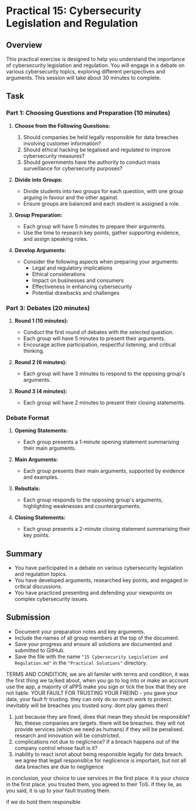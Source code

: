 # Practical 15: Cybersecurity Legislation and Regulation

## Overview

This practical exercise is designed to help you understand the importance of cybersecurity legislation and regulation. You will engage in a debate on various cybersecurity topics, exploring different perspectives and arguments. This session will take about 30 minutes to complete.

## Task

### Part 1: Choosing Questions and Preparation (10 minutes)

1. **Choose from the Following Questions:**
   1. Should companies be held legally responsible for data breaches involving customer information?
   2. Should ethical hacking be legalised and regulated to improve cybersecurity measures?
   4. Should governments have the authority to conduct mass surveillance for cybersecurity purposes?

2. **Divide into Groups:**
   - Divide students into two groups for each question, with one group arguing in favour and the other against.
   - Ensure groups are balanced and each student is assigned a role.

3. **Group Preparation:**
   - Each group will have 5 minutes to prepare their arguments.
   - Use the time to research key points, gather supporting evidence, and assign speaking roles.

4. **Develop Arguments:**
   - Consider the following aspects when preparing your arguments:
     - Legal and regulatory implications
     - Ethical considerations
     - Impact on businesses and consumers
     - Effectiveness in enhancing cybersecurity
     - Potential drawbacks and challenges

### Part 3: Debates (20 minutes)

1. **Round 1 (10 minutes):**
   - Conduct the first round of debates with the selected question.
   - Each group will have 5 minutes to present their arguments.
   - Encourage active participation, respectful listening, and critical thinking.

2. **Round 2 (6 minutes):**
   - Each group will have 3 minutes to respond to the opposing group's arguments.

3. **Round 3 (4 minutes):**
    - Each group will have 2 minutes to present their closing statements.

### Debate Format

1. **Opening Statements:**
   - Each group presents a 1-minute opening statement summarising their main arguments.

2. **Main Arguments:**
   - Each group presents their main arguments, supported by evidence and examples.

3. **Rebuttals:**
   - Each group responds to the opposing group's arguments, highlighting weaknesses and counterarguments.

4. **Closing Statements:**
   - Each group presents a 2-minute closing statement summarising their key points.

## Summary

- You have participated in a debate on various cybersecurity legislation and regulation topics.
- You have developed arguments, researched key points, and engaged in critical discussions.
- You have practiced presenting and defending your viewpoints on complex cybersecurity issues.

## Submission

- Document your preparation notes and key arguments.
- Include the names of all group members at the top of the document.
- Save your progress and ensure all solutions are documented and submitted to GitHub.
- Save the file with the name `"15 Cybersecurity Legislation and Regulation.md"` in the `"Practical Solutions"` directory.

TERMS AND CONDITION,  we are all familer with terms and condition, it was the first thing we ta;lked about, when you go to log into or make an account use the app, a majority of aPPS make you sign or tick the box that they are not liable.
YOUR FAUILT FOR TRUSTING YOUR FREIND - you gave your data, your fault fr trusting. 
they can only do so much work to protect. inevitably will be breaches
you trusted sony. dont play games then!

1. just because they are fined, does that mean they should be responsible? No, theese companies are targets. there will be breaches. they will not provide services (which we need as humans) if they will be penalised. research and innovation will be constricted.
2. complications not due to neglicnece? if a breach happens out of the company control whose fault is it?
3. inability to react isnot about being responsible legally for data breach. we agree that legall responsibl;e for neglicence is important, but not all data breaches are due to negligence

in conclusion, your choice to use services in the first place. it is your choice in the first place. you trsuted them, you agreed to their ToS. if they lie, as you said, it is up to your fault trusting them.

if we do hold them responsible 
